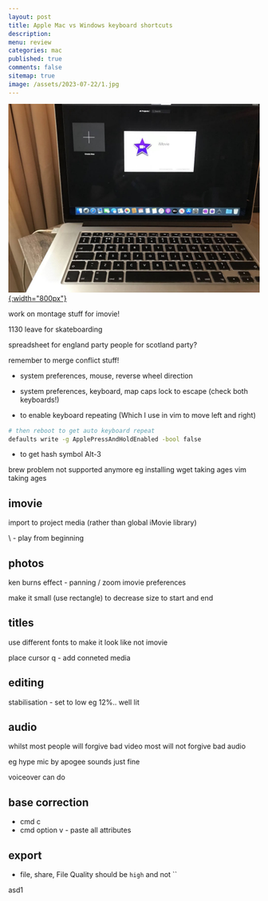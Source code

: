 ```yaml
---
layout: post
title: Apple Mac vs Windows keyboard shortcuts 
description: 
menu: review
categories: mac
published: true 
comments: false     
sitemap: true
image: /assets/2023-07-22/1.jpg
---
```


[![alt text](/assets/2023-07-22/1.jpg "email"){:width="800px"}](/assets/2023-07-22/1.jpg)

work on montage stuff for imovie!

1130 leave for skateboarding

spreadsheet for england party
people for scotland party?

remember to merge conflict stuff!

- system preferences, mouse, reverse wheel direction
- system preferences, keyboard, map caps lock to escape (check both keyboards!)

- to enable keyboard repeating (Which I use in vim to move left and right)

```bash
# then reboot to get auto keyboard repeat
defaults write -g ApplePressAndHoldEnabled -bool false
```

- to get hash symbol Alt-3

brew problem not supported anymore
 eg installing wget taking ages
  vim taking ages


## imovie

import to project media (rather than global iMovie library)

\ - play from beginning

## photos

ken burns effect - panning / zoom
 imovie preferences

make it small (use rectangle) to decrease size to start and end

## titles

use different fonts to make it look like not imovie

place cursor
q - add conneted media
 
## editing

stabilisation - set to low eg 12%.. well lit

## audio

whilst most people will forgive bad video
most will not forgive bad audio

eg hype mic by apogee sounds just fine

voiceover can do

## base correction

- cmd c
- cmd option v - paste all attributes

## export

- file, share, File
Quality should be `high` and not ``



asd1





